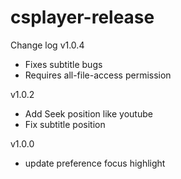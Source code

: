 # csplayer-release
Change log 
v1.0.4
  -  Fixes subtitle bugs
  -  Requires all-file-access permission
    
v1.0.2
  - Add Seek position like youtube
  - Fix subtitle position
   
v1.0.0
  - update preference focus highlight
